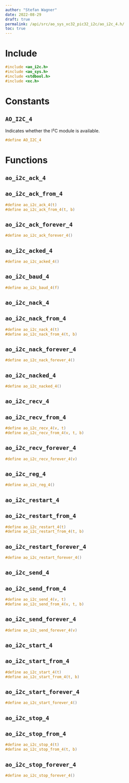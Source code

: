 ```yaml
---
author: "Stefan Wagner"
date: 2022-08-29
draft: true
permalink: /api/src/ao_sys_xc32_pic32_i2c/ao_i2c_4.h/
toc: true
---
```


# Include

```c
#include <ao_i2c.h>
#include <ao_sys.h>
#include <stdbool.h>
#include <xc.h>
```

# Constants

## `AO_I2C_4`

Indicates whether the I²C module is available.

```c
#define AO_I2C_4
```

# Functions

## `ao_i2c_ack_4`
## `ao_i2c_ack_from_4`

```c
#define ao_i2c_ack_4(t)
#define ao_i2c_ack_from_4(t, b)
```

## `ao_i2c_ack_forever_4`

```c
#define ao_i2c_ack_forever_4()
```

## `ao_i2c_acked_4`

```c
#define ao_i2c_acked_4()
```

## `ao_i2c_baud_4`

```c
#define ao_i2c_baud_4(f)
```

## `ao_i2c_nack_4`
## `ao_i2c_nack_from_4`

```c
#define ao_i2c_nack_4(t)
#define ao_i2c_nack_from_4(t, b)
```

## `ao_i2c_nack_forever_4`

```c
#define ao_i2c_nack_forever_4()
```

## `ao_i2c_nacked_4`

```c
#define ao_i2c_nacked_4()
```

## `ao_i2c_recv_4`
## `ao_i2c_recv_from_4`

```c
#define ao_i2c_recv_4(v, t)
#define ao_i2c_recv_from_4(v, t, b)
```

## `ao_i2c_recv_forever_4`

```c
#define ao_i2c_recv_forever_4(v)
```

## `ao_i2c_reg_4`

```c
#define ao_i2c_reg_4()
```

## `ao_i2c_restart_4`
## `ao_i2c_restart_from_4`

```c
#define ao_i2c_restart_4(t)
#define ao_i2c_restart_from_4(t, b)
```

## `ao_i2c_restart_forever_4`

```c
#define ao_i2c_restart_forever_4()
```

## `ao_i2c_send_4`
## `ao_i2c_send_from_4`

```c
#define ao_i2c_send_4(v, t)
#define ao_i2c_send_from_4(v, t, b)
```

## `ao_i2c_send_forever_4`

```c
#define ao_i2c_send_forever_4(v)
```

## `ao_i2c_start_4`
## `ao_i2c_start_from_4`

```c
#define ao_i2c_start_4(t)
#define ao_i2c_start_from_4(t, b)
```

## `ao_i2c_start_forever_4`

```c
#define ao_i2c_start_forever_4()
```

## `ao_i2c_stop_4`
## `ao_i2c_stop_from_4`

```c
#define ao_i2c_stop_4(t)
#define ao_i2c_stop_from_4(t, b)
```

## `ao_i2c_stop_forever_4`

```c
#define ao_i2c_stop_forever_4()
```
